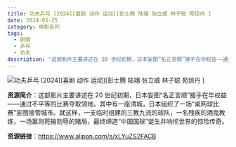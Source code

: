 ```yaml
---
title: 功夫乒乓 [2024][喜剧 动作 运动][彭士腾 陆翊 张立威 林子聪 苑琼丹 ]
date: 2024-05-25
category: 电影系列
tags:
  - 剧情
  - 乒乓
  - 功夫
description: '这部影片主要讲述在 20 世纪初期，日本妄图“名正言顺”接手在华权益——通过不平等的比赛夺取领地。其中有一座清城，日本组织了一场“桌网球比赛”妄图接管城市。就这样，一支临时组建的三教九流的球队，一名残疾的酒鬼教练，一场赢则死输则辱的赌局，最终缔造“中国国球”诞生并响彻世界的惊险传奇。'
---
```


![功夫乒乓 [2024][喜剧 动作 运动][彭士腾 陆翊 张立威 林子聪 苑琼丹 ]](https://cdn.bbj.icu/bbjposter/2024/05/01/mzc002007c4ddew.jpg)

**资源简介**：这部影片主要讲述在 20 世纪初期，日本妄图“名正言顺”接手在华权益——通过不平等的比赛夺取领地。其中有一座清城，日本组织了一场“桌网球比赛”妄图接管城市。就这样，一支临时组建的三教九流的球队，一名残疾的酒鬼教练，一场赢则死输则辱的赌局，最终缔造“中国国球”诞生并响彻世界的惊险传奇。

**资源链接**：https://www.alipan.com/s/xLYuZS2FACB
